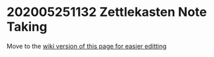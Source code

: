 # 202005251132 Zettlekasten Note Taking

Move to the [wiki version of this page for easier editting](https://github.com/davegoopot/davepotts_notes/wiki/202005261053-zettlekasten-note-taking)
